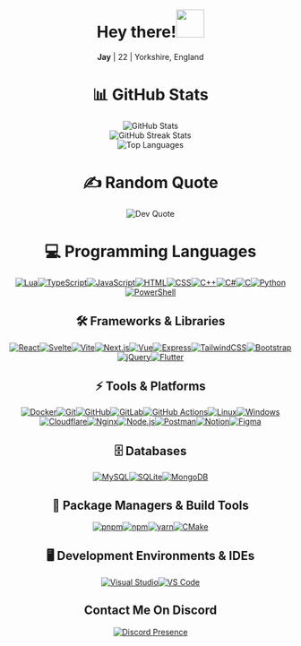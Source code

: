 <h1 align="center">Hey there!<img src="https://media.giphy.com/media/hvRJCLFzcasrR4ia7z/giphy.gif" width="50px"/></h1><p align="center"><b>Jay</b> | 22 | Yorkshire, England</p><p align="center"><a href="https://visitcount.itsvg.in"></a></p><div align="center"><h1>📊 GitHub Stats</h1><img src="https://github-readme-stats.vercel.app/api?username=jaylovesprogramming&theme=gotham&hide_border=false&include_all_commits=true&count_private=true" alt="GitHub Stats"/><br/><img src="https://github-readme-streak-stats.herokuapp.com/?user=jaylovesprogramming&theme=gotham&hide_border=false" alt="GitHub Streak Stats"/><br/><img src="https://github-readme-stats.vercel.app/api/top-langs/?username=jaylovesprogramming&theme=gotham&hide_border=false&include_all_commits=true&count_private=true&layout=compact" alt="Top Languages"/></div><div align="center"><h1>✍️ Random Quote</h1><img src="https://quotes-github-readme.vercel.app/api?type=horizontal&theme=radical" alt="Dev Quote"/></div><div align="center"><h1>💻 Programming Languages</h1><a href="https://www.lua.org/"><img src="https://skillicons.dev/icons?i=lua" alt="Lua"/></a><a href="https://www.typescriptlang.org/"><img src="https://skillicons.dev/icons?i=ts" alt="TypeScript"/></a><a href="https://developer.mozilla.org/en-US/docs/Web/JavaScript"><img src="https://skillicons.dev/icons?i=js" alt="JavaScript"/></a><a href="https://developer.mozilla.org/en-US/docs/Web/HTML"><img src="https://skillicons.dev/icons?i=html" alt="HTML"/></a><a href="https://developer.mozilla.org/en-US/docs/Web/CSS"><img src="https://skillicons.dev/icons?i=css" alt="CSS"/></a><a href="https://en.cppreference.com/"><img src="https://skillicons.dev/icons?i=cpp" alt="C++"/></a><a href="https://learn.microsoft.com/en-us/dotnet/csharp/"><img src="https://skillicons.dev/icons?i=cs" alt="C#"/></a><a href="https://en.cppreference.com/w/c"><img src="https://skillicons.dev/icons?i=c" alt="C"/></a><a href="https://www.python.org/"><img src="https://skillicons.dev/icons?i=py" alt="Python"/></a><a href="https://learn.microsoft.com/en-us/powershell/"><img src="https://skillicons.dev/icons?i=powershell" alt="PowerShell"/></a></div><div align="center"><h2>🛠️ Frameworks & Libraries</h2><a href="https://react.dev/"><img src="https://skillicons.dev/icons?i=react" alt="React"/></a><a href="https://svelte.dev/"><img src="https://skillicons.dev/icons?i=svelte" alt="Svelte"/></a><a href="https://vitejs.dev/"><img src="https://skillicons.dev/icons?i=vite" alt="Vite"/></a><a href="https://nextjs.org/"><img src="https://skillicons.dev/icons?i=nextjs" alt="Next.js"/></a><a href="https://vuejs.org/"><img src="https://skillicons.dev/icons?i=vue" alt="Vue"/></a><a href="https://expressjs.com/"><img src="https://skillicons.dev/icons?i=express" alt="Express"/></a><a href="https://tailwindcss.com/"><img src="https://skillicons.dev/icons?i=tailwind" alt="TailwindCSS"/></a><a href="https://getbootstrap.com/"><img src="https://skillicons.dev/icons?i=bootstrap" alt="Bootstrap"/></a><a href="https://jquery.com/"><img src="https://skillicons.dev/icons?i=jquery" alt="jQuery"/></a><a href="https://flutter.dev/"><img src="https://skillicons.dev/icons?i=flutter" alt="Flutter"/></a></div><div align="center"><h2>⚡ Tools & Platforms</h2><a href="https://www.docker.com/"><img src="https://skillicons.dev/icons?i=docker" alt="Docker"/></a><a href="https://git-scm.com/"><img src="https://skillicons.dev/icons?i=git" alt="Git"/></a><a href="https://github.com/"><img src="https://skillicons.dev/icons?i=github" alt="GitHub"/></a><a href="https://about.gitlab.com/"><img src="https://skillicons.dev/icons?i=gitlab" alt="GitLab"/></a><a href="https://github.com/features/actions"><img src="https://skillicons.dev/icons?i=githubactions" alt="GitHub Actions"/></a><a href="https://www.linux.org/"><img src="https://skillicons.dev/icons?i=linux" alt="Linux"/></a><a href="https://www.microsoft.com/en-us/windows"><img src="https://skillicons.dev/icons?i=windows" alt="Windows"/></a><a href="https://www.cloudflare.com/"><img src="https://skillicons.dev/icons?i=cloudflare" alt="Cloudflare"/></a><a href="https://www.nginx.com/"><img src="https://skillicons.dev/icons?i=nginx" alt="Nginx"/></a><a href="https://nodejs.org/"><img src="https://skillicons.dev/icons?i=nodejs" alt="Node.js"/></a><a href="https://www.postman.com/"><img src="https://skillicons.dev/icons?i=postman" alt="Postman"/></a><a href="https://www.notion.so/"><img src="https://skillicons.dev/icons?i=notion" alt="Notion"/></a><a href="https://www.figma.com/"><img src="https://skillicons.dev/icons?i=figma" alt="Figma"/></a></div><div align="center"><h2>🗄️ Databases</h2><a href="https://www.mysql.com/"><img src="https://skillicons.dev/icons?i=mysql" alt="MySQL"/></a><a href="https://www.sqlite.org/"><img src="https://skillicons.dev/icons?i=sqlite" alt="SQLite"/></a><a href="https://www.mongodb.com/"><img src="https://skillicons.dev/icons?i=mongodb" alt="MongoDB"/></a></div><div align="center"><h2>💼 Package Managers & Build Tools</h2><a href="https://pnpm.io/"><img src="https://skillicons.dev/icons?i=pnpm" alt="pnpm"/></a><a href="https://www.npmjs.com/"><img src="https://skillicons.dev/icons?i=npm" alt="npm"/></a><a href="https://yarnpkg.com/"><img src="https://skillicons.dev/icons?i=yarn" alt="yarn"/></a><a href="https://cmake.org/"><img src="https://skillicons.dev/icons?i=cmake" alt="CMake"/></a></div><div align="center"><h2>🖥️ Development Environments & IDEs</h2><a href="https://visualstudio.microsoft.com/"><img src="https://skillicons.dev/icons?i=visualstudio" alt="Visual Studio"/></a><a href="https://code.visualstudio.com/"><img src="https://skillicons.dev/icons?i=vscode" alt="VS Code"/></a></div>
<h2 align="center">Contact Me On Discord</h2><p align="center"><a href="https://discord.com/users/425377411161391104"><img src="https://lanyard-profile-readme.vercel.app/api/425377411161391104?theme=dark&bg=000000&animated=true&hideDiscrim=false&borderRadius=10px&idleMessage=Pay%20Me%20To%20Write%20You%20Code" alt="Discord Presence"/></a></p>
